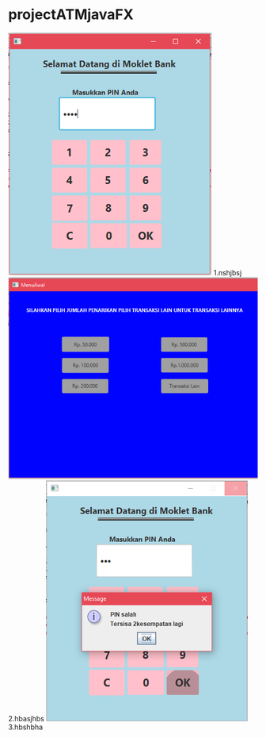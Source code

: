 # projectATMjavaFX
![alt text](pin.PNG)
1.nshjbsj
![alt text](pinberhasil.PNG)
2.hbasjhbs
![alt text](pinsalah.PNG)
3.hbshbha
